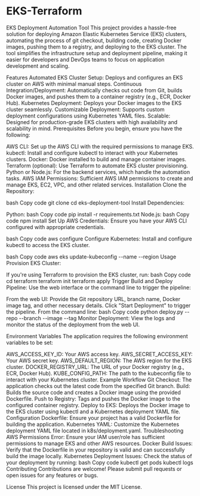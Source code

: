 # EKS-Terraform
EKS Deployment Automation Tool
This project provides a hassle-free solution for deploying Amazon Elastic Kubernetes Service (EKS) clusters, automating the process of git checkout, building code, creating Docker images, pushing them to a registry, and deploying to the EKS cluster. The tool simplifies the infrastructure setup and deployment pipeline, making it easier for developers and DevOps teams to focus on application development and scaling.

Features
Automated EKS Cluster Setup: Deploys and configures an EKS cluster on AWS with minimal manual steps.
Continuous Integration/Deployment: Automatically checks out code from Git, builds Docker images, and pushes them to a container registry (e.g., ECR, Docker Hub).
Kubernetes Deployment: Deploys your Docker images to the EKS cluster seamlessly.
Customizable Deployment: Supports custom deployment configurations using Kubernetes YAML files.
Scalable: Designed for production-grade EKS clusters with high availability and scalability in mind.
Prerequisites
Before you begin, ensure you have the following:

AWS CLI: Set up the AWS CLI with the required permissions to manage EKS.
kubectl: Install and configure kubectl to interact with your Kubernetes clusters.
Docker: Docker installed to build and manage container images.
Terraform (optional): Use Terraform to automate EKS cluster provisioning.
Python or Node.js: For the backend services, which handle the automation tasks.
AWS IAM Permissions: Sufficient AWS IAM permissions to create and manage EKS, EC2, VPC, and other related services.
Installation
Clone the Repository:

bash
Copy code
git clone <repo-url>
cd eks-deployment-tool
Install Dependencies:

Python:
bash
Copy code
pip install -r requirements.txt
Node.js:
bash
Copy code
npm install
Set Up AWS Credentials: Ensure you have your AWS CLI configured with appropriate credentials.

bash
Copy code
aws configure
Configure Kubernetes: Install and configure kubectl to access the EKS cluster.

bash
Copy code
aws eks update-kubeconfig --name <cluster-name> --region <aws-region>
Usage
Provision EKS Cluster:

If you're using Terraform to provision the EKS cluster, run:
bash
Copy code
cd terraform
terraform init
terraform apply
Trigger Build and Deploy Pipeline: Use the web interface or the command line to trigger the pipeline:

From the web UI:
Provide the Git repository URL, branch name, Docker image tag, and other necessary details.
Click "Start Deployment" to trigger the pipeline.
From the command line:
bash
Copy code
python deploy.py --repo <repo-url> --branch <branch> --image <image-name> --tag <tag>
Monitor Deployment: View the logs and monitor the status of the deployment from the web UI.

Environment Variables
The application requires the following environment variables to be set:

AWS_ACCESS_KEY_ID: Your AWS access key.
AWS_SECRET_ACCESS_KEY: Your AWS secret key.
AWS_DEFAULT_REGION: The AWS region for the EKS cluster.
DOCKER_REGISTRY_URL: The URL of your Docker registry (e.g., ECR, Docker Hub).
KUBE_CONFIG_PATH: The path to the kubeconfig file to interact with your Kubernetes cluster.
Example Workflow
Git Checkout: The application checks out the latest code from the specified Git branch.
Build: Builds the source code and creates a Docker image using the provided Dockerfile.
Push to Registry: Tags and pushes the Docker image to the configured container registry.
Deploy to EKS: Deploys the Docker image to the EKS cluster using kubectl and a Kubernetes deployment YAML file.
Configuration
Dockerfile: Ensure your project has a valid Dockerfile for building the application.
Kubernetes YAML: Customize the Kubernetes deployment YAML file located in k8s/deployment.yaml.
Troubleshooting
AWS Permissions Error: Ensure your IAM user/role has sufficient permissions to manage EKS and other AWS resources.
Docker Build Issues: Verify that the Dockerfile in your repository is valid and can successfully build the image locally.
Kubernetes Deployment Issues: Check the status of your deployment by running:
bash
Copy code
kubectl get pods
kubectl logs <pod-name>
Contributing
Contributions are welcome! Please submit pull requests or open issues for any features or bugs.

License
This project is licensed under the MIT License.


